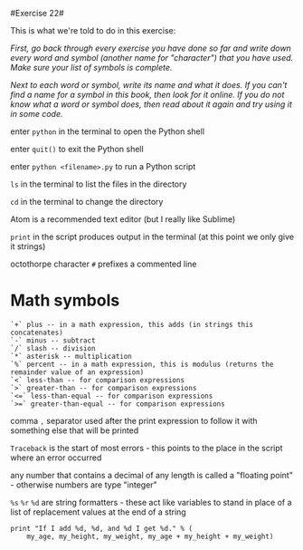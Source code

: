 #Exercise 22#

This is what we're told to do in this exercise:

_First, go back through every exercise you have done so far and write down every word and symbol (another name for "character") that you have used. Make sure your list of symbols is complete._

_Next to each word or symbol, write its name and what it does. If you can't find a name for a symbol in this book, then look for it online. If you do not know what a word or symbol does, then read about it again and try using it in some code._


enter `python` in the terminal to open the Python shell

enter `quit()` to exit the Python shell

enter `python <filename>.py` to run a Python script

`ls` in the terminal to list the files in the directory

`cd` in the terminal to change the directory

Atom is a recommended text editor (but I really like Sublime)

`print` in the script produces output in the terminal (at this point we only give it strings)

octothorpe character `#` prefixes a commented line

Math symbols
============

    `+` plus -- in a math expression, this adds (in strings this concatenates)
    `-` minus -- subtract
    `/` slash -- division
    `*` asterisk -- multiplication
    `%` percent -- in a math expression, this is modulus (returns the remainder value of an expression)
    `<` less-than -- for comparison expressions
    `>` greater-than -- for comparison expressions
    `<=` less-than-equal -- for comparison expressions
    `>=` greater-than-equal -- for comparison expressions
    

comma `,` separator used after the print expression to follow it with something else that will be printed

`Traceback` is the start of most errors - this points to the place in the script where an error occurred

any number that contains a decimal of any length is called a "floating point" - otherwise numbers are type "integer"

`%s` `%r` `%d` are string formatters - these act like variables to stand in place of a list of replacement values at the end of a string
```
print "If I add %d, %d, and %d I get %d." % (
    my_age, my_height, my_weight, my_age + my_height + my_weight)
```
    
